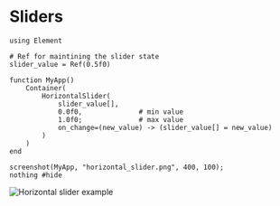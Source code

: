# Sliders

``` @example HorizontalSliderExample
using Element

# Ref for maintining the slider state
slider_value = Ref(0.5f0)

function MyApp()
    Container(
        HorizontalSlider(
            slider_value[],
            0.0f0,              # min value
            1.0f0;              # max value
            on_change=(new_value) -> (slider_value[] = new_value)
        )
    )
end

screenshot(MyApp, "horizontal_slider.png", 400, 100);
nothing #hide
```

![Horizontal slider example](horizontal_slider.png)
